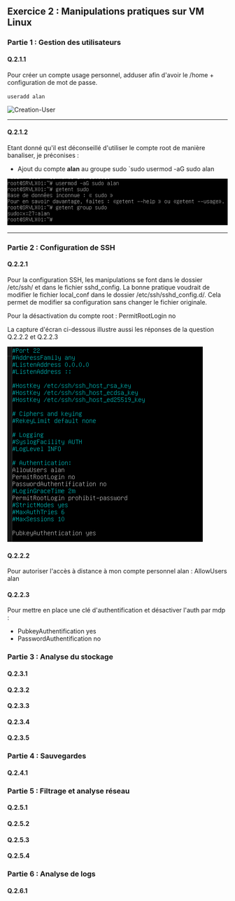 ## Exercice 2 : Manipulations pratiques sur VM Linux  

### Partie 1 : Gestion des utilisateurs  

#### Q.2.1.1  

Pour créer un compte usage personnel, adduser afin d'avoir le /home + configuration de mot de passe.

`useradd alan`

![Creation-User](/Ressources/Exercice2/Q.2.1.1-1-Création-user.png)  

---

#### Q.2.1.2  

Etant donné qu'il est déconseillé d'utiliser le compte root de manière banaliser, je préconises :
- Ajout du compte **alan** au groupe sudo `sudo usermod -aG sudo alan

![Creation-group](/Ressources/Exercice2/Q.2.1.2-2-ajout-group.png)  

---

### Partie 2 : Configuration de SSH  
#### Q.2.2.1  

Pour la configuration SSH, les manipulations se font dans le dossier /etc/ssh/ et dans le fichier sshd_config.
La bonne pratique voudrait de modifier le fichier local_conf dans le dossier /etc/ssh/sshd_config.d/. Cela permet de modifier sa configuration sans changer le fichier originale.

Pour la désactivation du compte root : PermitRootLogin no

La capture d'écran ci-dessous illustre aussi les réponses de la question Q.2.2.2 et Q.2.2.3

![SSH](/Ressources/Exercice2/Q.2.2.1-1-cancelroot-pubkey-nopasswd.png)

#### Q.2.2.2  

Pour autoriser l'accès à distance à mon compte personnel alan : AllowUsers alan

#### Q.2.2.3  

Pour mettre en place une clé d'authentification et désactiver l'auth par mdp : 
- PubkeyAuthentification yes
- PasswordAuthentification no

### Partie 3 : Analyse du stockage  

#### Q.2.3.1  

#### Q.2.3.2  

#### Q.2.3.3  

#### Q.2.3.4  

#### Q.2.3.5  

### Partie 4 : Sauvegardes  

#### Q.2.4.1  

### Partie 5 : Filtrage et analyse réseau  

#### Q.2.5.1  

#### Q.2.5.2  

#### Q.2.5.3  

#### Q.2.5.4  

### Partie 6 : Analyse de logs  

#### Q.2.6.1  

